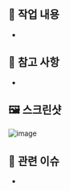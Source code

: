 ## 🚀 작업 내용

-

## 📝 참고 사항

-

## 🖼️ 스크린샷

![image](https://upload.wikimedia.org/wikipedia/commons/1/1d/Avocado.jpeg?utm_source=chatgpt.com)

## 🚨 관련 이슈

-
